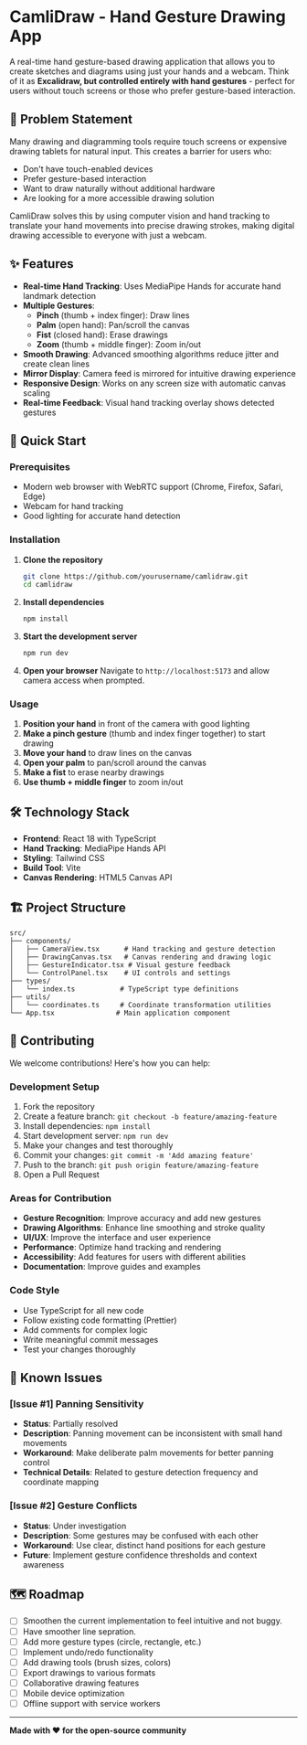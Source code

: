 # CamliDraw - Hand Gesture Drawing App

A real-time hand gesture-based drawing application that allows you to create sketches and diagrams using just your hands and a webcam. Think of it as **Excalidraw, but controlled entirely with hand gestures** - perfect for users without touch screens or those who prefer gesture-based interaction.

## 🎯 Problem Statement

Many drawing and diagramming tools require touch screens or expensive drawing tablets for natural input. This creates a barrier for users who:
- Don't have touch-enabled devices
- Prefer gesture-based interaction
- Want to draw naturally without additional hardware
- Are looking for a more accessible drawing solution

CamliDraw solves this by using computer vision and hand tracking to translate your hand movements into precise drawing strokes, making digital drawing accessible to everyone with just a webcam.

## ✨ Features

- **Real-time Hand Tracking**: Uses MediaPipe Hands for accurate hand landmark detection
- **Multiple Gestures**:
  - **Pinch** (thumb + index finger): Draw lines
  - **Palm** (open hand): Pan/scroll the canvas
  - **Fist** (closed hand): Erase drawings
  - **Zoom** (thumb + middle finger): Zoom in/out
- **Smooth Drawing**: Advanced smoothing algorithms reduce jitter and create clean lines
- **Mirror Display**: Camera feed is mirrored for intuitive drawing experience
- **Responsive Design**: Works on any screen size with automatic canvas scaling
- **Real-time Feedback**: Visual hand tracking overlay shows detected gestures

## 🚀 Quick Start

### Prerequisites

- Modern web browser with WebRTC support (Chrome, Firefox, Safari, Edge)
- Webcam for hand tracking
- Good lighting for accurate hand detection

### Installation

1. **Clone the repository**
   ```bash
   git clone https://github.com/yourusername/camlidraw.git
   cd camlidraw
   ```

2. **Install dependencies**
   ```bash
   npm install
   ```

3. **Start the development server**
   ```bash
   npm run dev
   ```

4. **Open your browser**
   Navigate to `http://localhost:5173` and allow camera access when prompted.

### Usage

1. **Position your hand** in front of the camera with good lighting
2. **Make a pinch gesture** (thumb and index finger together) to start drawing
3. **Move your hand** to draw lines on the canvas
4. **Open your palm** to pan/scroll around the canvas
5. **Make a fist** to erase nearby drawings
6. **Use thumb + middle finger** to zoom in/out

## 🛠️ Technology Stack

- **Frontend**: React 18 with TypeScript
- **Hand Tracking**: MediaPipe Hands API
- **Styling**: Tailwind CSS
- **Build Tool**: Vite
- **Canvas Rendering**: HTML5 Canvas API

## 🏗️ Project Structure

```
src/
├── components/
│   ├── CameraView.tsx      # Hand tracking and gesture detection
│   ├── DrawingCanvas.tsx   # Canvas rendering and drawing logic
│   ├── GestureIndicator.tsx # Visual gesture feedback
│   └── ControlPanel.tsx    # UI controls and settings
├── types/
│   └── index.ts           # TypeScript type definitions
├── utils/
│   └── coordinates.ts     # Coordinate transformation utilities
└── App.tsx               # Main application component
```

## 🤝 Contributing

We welcome contributions! Here's how you can help:

### Development Setup

1. Fork the repository
2. Create a feature branch: `git checkout -b feature/amazing-feature`
3. Install dependencies: `npm install`
4. Start development server: `npm run dev`
5. Make your changes and test thoroughly
6. Commit your changes: `git commit -m 'Add amazing feature'`
7. Push to the branch: `git push origin feature/amazing-feature`
8. Open a Pull Request

### Areas for Contribution

- **Gesture Recognition**: Improve accuracy and add new gestures
- **Drawing Algorithms**: Enhance line smoothing and stroke quality
- **UI/UX**: Improve the interface and user experience
- **Performance**: Optimize hand tracking and rendering
- **Accessibility**: Add features for users with different abilities
- **Documentation**: Improve guides and examples

### Code Style

- Use TypeScript for all new code
- Follow existing code formatting (Prettier)
- Add comments for complex logic
- Write meaningful commit messages
- Test your changes thoroughly

## 🐛 Known Issues

### [Issue #1] Panning Sensitivity
- **Status**: Partially resolved
- **Description**: Panning movement can be inconsistent with small hand movements
- **Workaround**: Make deliberate palm movements for better panning control
- **Technical Details**: Related to gesture detection frequency and coordinate mapping

### [Issue #2] Gesture Conflicts
- **Status**: Under investigation
- **Description**: Some gestures may be confused with each other
- **Workaround**: Use clear, distinct hand positions for each gesture
- **Future**: Implement gesture confidence thresholds and context awareness

## 🗺️ Roadmap

- [ ] Smoothen the current implementation to feel intuitive and not buggy.
- [ ] Have smoother line sepration.
- [ ] Add more gesture types (circle, rectangle, etc.)
- [ ] Implement undo/redo functionality
- [ ] Add drawing tools (brush sizes, colors)
- [ ] Export drawings to various formats
- [ ] Collaborative drawing features
- [ ] Mobile device optimization
- [ ] Offline support with service workers

---

**Made with ❤️ for the open-source community** 